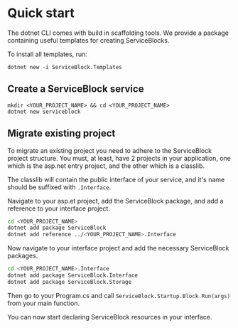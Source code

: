 # Quick start

The dotnet CLI comes with build in scaffolding tools. We provide a package containing useful templates for creating ServiceBlocks.

To install all templates, run:

```text
dotnet new -i ServiceBlock.Templates
```

## Create a ServiceBlock service

```text
mkdir <YOUR_PROJECT_NAME> && cd <YOUR_PROJECT_NAME>
dotnet new serviceblock
```

## Migrate existing project

To migrate an existing project you need to adhere to the ServiceBlock project structure.
You must, at least, have 2 projects in your application, one which is the asp.net entry project, and the other which is a classlib.

The classlib will contain the public interface of your service, and it's name should be suffixed with `.Interface`.

Navigate to your asp.et project, add the ServiceBlock package, and add a reference to your interface project.

```bash
cd <YOUR_PROJECT_NAME>
dotnet add package ServiceBlock
dotnet add reference ../<YOUR_PROJECT_NAME>.Interface
```

Now navigate to your interface project and add the necessary ServiceBlock packages.

```bash
cd <YOUR_PROJECT_NAME>.Interface
dotnet add package ServiceBlock.Interface
dotnet add package ServiceBlock.Storage
```

Then go to your Program.cs and call `ServiceBlock.Startup.Block.Run(args)` from your main function.

You can now start declaring ServiceBlock resources in your interface.
